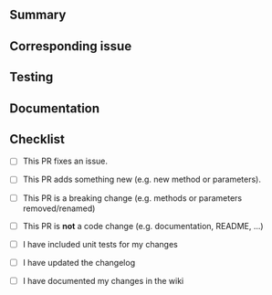 ## Summary

<!-- What is this pull request for? Does it fix any issues? -->

## Corresponding issue

<!-- You must have a corresponding issue to open a pull request! Add your issue here. -->

## Testing

<!-- Describe how you have tested your changes. -->


## Documentation

<!-- Describe how and where you have added documentation -->


## Checklist

<!-- Put an x inside [ ] to check it, like so: [x] -->

- [ ] This PR fixes an issue.
- [ ] This PR adds something new (e.g. new method or parameters).
- [ ] This PR is a breaking change (e.g. methods or parameters removed/renamed)
- [ ] This PR is **not** a code change (e.g. documentation, README, ...)

- [ ] I have included unit tests for my changes
- [ ] I have updated the changelog
- [ ] I have documented my changes in the wiki
